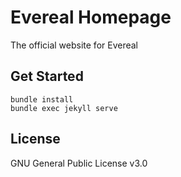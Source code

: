 # Evereal Homepage
The official website for Evereal

## Get Started
```
bundle install
bundle exec jekyll serve
```

## License

GNU General Public License v3.0
